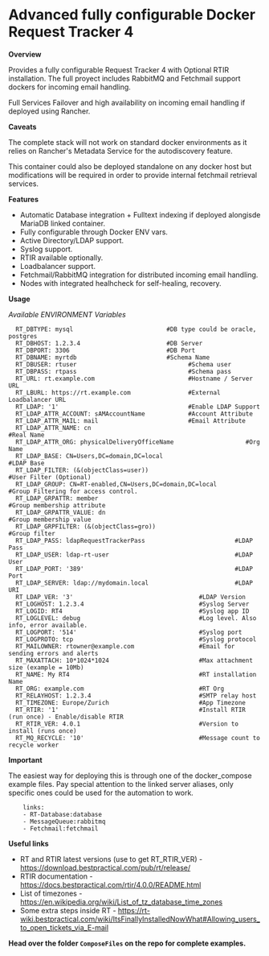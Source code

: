 # Advanced fully configurable Docker Request Tracker 4

 **Overview**

Provides a fully configurable Request Tracker 4 with Optional RTIR installation.
The full proyect includes RabbitMQ and Fetchmail support dockers for incoming email handling.

Full Services Failover and high availability on incoming email handling if deployed using Rancher.

**Caveats**

The complete stack will not work on standard docker environments as it relies on
Rancher's Metadata Service for the autodiscovery feature.

This container could also be deployed standalone on any docker host but modifications will be required
in order to provide internal fetchmail retrieval services.

**Features**

- Automatic Database integration + Fulltext indexing if deployed alongisde MariaDB linked container. 
- Fully configurable through Docker ENV vars.
- Active Directory/LDAP support.
- Syslog support.
- RTIR available optionally.
- Loadbalancer support.
- Fetchmail/RabbitMQ integration for distributed incoming email handling.
- Nodes with integrated healhcheck for self-healing, recovery.

**Usage**

*Available ENVIRONMENT Variables*

      RT_DBTYPE: mysql                          #DB type could be oracle, postgres
      RT_DBHOST: 1.2.3.4                        #DB Server
      RT_DBPORT: 3306                           #DB Port
      RT_DBNAME: myrtdb                         #Schema Name
      RT_DBUSER: rtuser                               #Schema user
      RT_DBPASS: rtpass                               #Schema pass
      RT_URL: rt.example.com                          #Hostname / Server URL
      RT_LBURL: https://rt.example.com                #External Loadbalancer URL
      RT_LDAP: '1'                                    #Enable LDAP Support
      RT_LDAP_ATTR_ACCOUNT: sAMAccountName            #Account Attribute
      RT_LDAP_ATTR_MAIL: mail                         #Email Attribute
      RT_LDAP_ATTR_NAME: cn                                           #Real Name
      RT_LDAP_ATTR_ORG: physicalDeliveryOfficeName                    #Org Name
      RT_LDAP_BASE: CN=Users,DC=domain,DC=local                       #LDAP Base
      RT_LDAP_FILTER: (&(objectClass=user))                           #User Filter (Optional)
      RT_LDAP_GROUP: CN=RT-enabled,CN=Users,DC=domain,DC=local        #Group Filtering for access control.
      RT_LDAP_GRPATTR: member                                         #Group membership attribute
      RT_LDAP_GRPATTR_VALUE: dn                                       #Group membership value
      RT_LDAP_GRPFILTER: (&(objectClass=gro))                         #Group filter
      RT_LDAP_PASS: ldapRequestTrackerPass                         #LDAP Pass
      RT_LDAP_USER: ldap-rt-user                                   #LDAP User
      RT_LDAP_PORT: '389'                                          #LDAP Port
      RT_LDAP_SERVER: ldap://mydomain.local                        #LDAP URI
      RT_LDAP_VER: '3'                                   #LDAP Version
      RT_LOGHOST: 1.2.3.4                                #Syslog Server
      RT_LOGID: RT4                                      #Syslog app ID
      RT_LOGLEVEL: debug                                 #Log level. Also info, error available.
      RT_LOGPORT: '514'                                  #Syslog port
      RT_LOGPROTO: tcp                                   #Syslog protocol
      RT_MAILOWNER: rtowner@example.com                  #Email for sending errors and alerts
      RT_MAXATTACH: 10*1024*1024                         #Max attachment size (example = 10Mb)
      RT_NAME: My RT4                                    #RT installation Name
      RT_ORG: example.com                                #RT Org
      RT_RELAYHOST: 1.2.3.4                              #SMTP relay host
      RT_TIMEZONE: Europe/Zurich                         #App Timezone
      RT_RTIR: '1'                                       #Install RTIR (run once) - Enable/disable RTIR
      RT_RTIR_VER: 4.0.1                                 #Version to install (runs once)
      RT_MQ_RECYCLE: '10'                                #Message count to recycle worker


**Important**

The easiest way for deploying this is through one of the docker_compose example files.
Pay special attention to the linked server aliases, only specific ones could be used for the automation to work.

```
    links:
    - RT-Database:database
    - MessageQueue:rabbitmq
    - Fetchmail:fetchmail
```

**Useful links**

 - RT and RTIR latest versions (use to get RT_RTIR_VER) - https://download.bestpractical.com/pub/rt/release/
 - RTIR documentation - https://docs.bestpractical.com/rtir/4.0.0/README.html
 - List of timezones - https://en.wikipedia.org/wiki/List_of_tz_database_time_zones
 - Some extra steps inside RT - https://rt-wiki.bestpractical.com/wiki/ItsFinallyInstalledNowWhat#Allowing_users_to_open_tickets_via_E-mail


**Head over the folder `ComposeFiles` on the repo for complete examples.**
